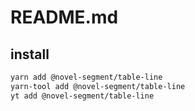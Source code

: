 # README.md

    

## install

```bash
yarn add @novel-segment/table-line
yarn-tool add @novel-segment/table-line
yt add @novel-segment/table-line
```

